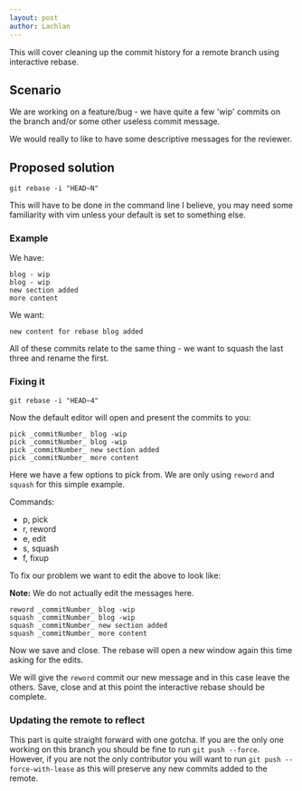 ```yaml
---
layout: post
author: Lachlan
---
```


This will cover cleaning up the commit history for a remote branch using interactive rebase.

## Scenario 

We are working on a feature/bug - we have quite a few 'wip' commits on the branch and/or some other useless commit message. 

We would really to like to have some descriptive messages for the reviewer. 

## Proposed solution

`git rebase -i "HEAD~N"`

This will have to be done in the command line I believe, you may need some familiarity with vim unless your default is set to something else.

### Example

We have:
```text
blog - wip
blog - wip
new section added
more content
```

We want:
```text
new content for rebase blog added
```

All of these commits relate to the same thing - we want to squash the last three and rename the first.

### Fixing it

```text
git rebase -i "HEAD~4"
```

Now the default editor will open and present the commits to you:
```text
pick _commitNumber_ blog -wip
pick _commitNumber_ blog -wip
pick _commitNumber_ new section added
pick _commitNumber_ more content
```

Here we have a few options to pick from. We are only using `reword` and `squash` for this simple example.

Commands:
- p, pick
- r, reword
- e, edit
- s, squash
- f, fixup

To fix our problem we want to edit the above to look like:

**Note:** We do not actually edit the messages here.

```text
reword _commitNumber_ blog -wip
squash _commitNumber_ blog -wip
squash _commitNumber_ new section added
squash _commitNumber_ more content
```

Now we save and close. The rebase will open a new window again this time asking for the edits.

We will give the `reword` commit our new message and in this case leave the others. Save, close and at this point the interactive rebase should be complete.

### Updating the remote to reflect

This part is quite straight forward with one gotcha. If you are the only one working on this branch you should be fine to run `git push --force`. However, if you are not the only contributor you will want to run `git push --force-with-lease` as this will preserve any new commits added to the remote.
